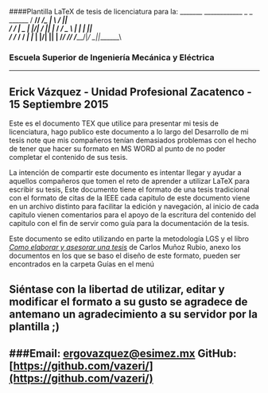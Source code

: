 ####Plantilla LaTeX de tesis de licenciatura para la: 
                      _______ ____________  _    _ ______
                     /  ____//  ____/\_   \| \  / ||  ___\
                    /  /___  |  \__   | |\/|  \/  ||  |___
                   /   ___/  \___  \  | |  |      ||   ___\
                  /  /____  ____/  / _| |_ | |\/| ||  |____
                 /_______/ /______/ /_____/|_/  \_||_______\
###             Escuela Superior de Ingeniería Mecánica y Eléctrica 
 -----------------------------------------------------------------------------
   Erick Vázquez  - Unidad Profesional Zacatenco - 15 Septiembre 2015
 -----------------------------------------------------------------------------
 Este es el documento TEX que utilice para presentar mi tesis de licenciatura, 
 hago publico este documento a lo largo del Desarrollo de mi tesis note que mis 
 compañeros tenían demasiados problemas con el hecho de tener que hacer su 
 formato en MS WORD al punto de no poder completar el contenido de sus tesis.

 La intención de compartir este documento es intentar llegar y ayudar a aquellos 
 compañeros que tomen el reto de aprender a utilizar LaTeX para escribir su tesis,
 Este documento tiene el formato de una tesis tradicional con el formato de citas 
 de la IEEE cada capitulo de este documento viene en un archivo distinto para 
 facilitar la edición y navegación, al inicio de cada  capitulo vienen comentarios
 para el apoyo de la escritura del contenido del capitulo con el fin de servir 
 como guía para la documentación de la tesis.

 Este documento se edito utilizando en parte la metodología LGS y el libro 
 [_Como elaborar y asesorar una tesis_](http://mx.casadellibro.com/libro-como-elaborar-y-asesorar-una-investigacion-de-tesis-2-ed/9786073204569/1836869) de Carlos Muñoz Rubio, 
 anexo los documentos en los que se baso el diseño de este formato, 
 pueden ser encontrados en la carpeta Guías en el menú 
 
 Siéntase con la libertad de utilizar, editar y modificar el formato a su gusto 
se agradece de antemano un agradecimiento a su servidor por la plantilla ;)
---
###Email: [ergovazquez@esimez.mx](ergovazquez@esimez.mx)      GitHub: [https://github.com/vazeri/](https://github.com/vazeri/) 
---
